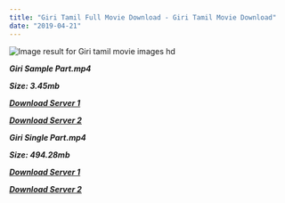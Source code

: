 ```yaml
---
title: "Giri Tamil Full Movie Download - Giri Tamil Movie Download"
date: "2019-04-21"
---
```


![Image result for Giri tamil movie images hd](https://songpecker.com/images/movies/Giri.jpg)

**_Giri Sample Part.mp4_**

**_Size: 3.45mb_**

**_[Download Server 1](http://dl1.123zyz.icu//files/Tamil{5d952673edb986a3e6232bd1dc09e7f07ef1103dd7939917627d2e7266b78107}20Star{5d952673edb986a3e6232bd1dc09e7f07ef1103dd7939917627d2e7266b78107}20Collection/Arjun{5d952673edb986a3e6232bd1dc09e7f07ef1103dd7939917627d2e7266b78107}20Movies/Giri/Giri{5d952673edb986a3e6232bd1dc09e7f07ef1103dd7939917627d2e7266b78107}20(DVDRip)/Giri{5d952673edb986a3e6232bd1dc09e7f07ef1103dd7939917627d2e7266b78107}20(HD)/Giri_Sample_(HD).mp4)_**

**_[Download Server 2](http://dl1.123zyz.icu//files/Tamil{5d952673edb986a3e6232bd1dc09e7f07ef1103dd7939917627d2e7266b78107}20Star{5d952673edb986a3e6232bd1dc09e7f07ef1103dd7939917627d2e7266b78107}20Collection/Arjun{5d952673edb986a3e6232bd1dc09e7f07ef1103dd7939917627d2e7266b78107}20Movies/Giri/Giri{5d952673edb986a3e6232bd1dc09e7f07ef1103dd7939917627d2e7266b78107}20(DVDRip)/Giri{5d952673edb986a3e6232bd1dc09e7f07ef1103dd7939917627d2e7266b78107}20(HD)/Giri_Sample_(HD).mp4)_**

**_Giri Single Part.mp4_**

**_Size: 494.28mb_**

**_[Download Server 1](http://dl1.123zyz.icu//files/Tamil{5d952673edb986a3e6232bd1dc09e7f07ef1103dd7939917627d2e7266b78107}20Star{5d952673edb986a3e6232bd1dc09e7f07ef1103dd7939917627d2e7266b78107}20Collection/Arjun{5d952673edb986a3e6232bd1dc09e7f07ef1103dd7939917627d2e7266b78107}20Movies/Giri/Giri{5d952673edb986a3e6232bd1dc09e7f07ef1103dd7939917627d2e7266b78107}20(DVDRip)/Giri{5d952673edb986a3e6232bd1dc09e7f07ef1103dd7939917627d2e7266b78107}20(HD)/Giri_(HD{5d952673edb986a3e6232bd1dc09e7f07ef1103dd7939917627d2e7266b78107}20Movie).mp4)_**

**_[Download Server 2](http://dl1.123zyz.icu//files/Tamil{5d952673edb986a3e6232bd1dc09e7f07ef1103dd7939917627d2e7266b78107}20Star{5d952673edb986a3e6232bd1dc09e7f07ef1103dd7939917627d2e7266b78107}20Collection/Arjun{5d952673edb986a3e6232bd1dc09e7f07ef1103dd7939917627d2e7266b78107}20Movies/Giri/Giri{5d952673edb986a3e6232bd1dc09e7f07ef1103dd7939917627d2e7266b78107}20(DVDRip)/Giri{5d952673edb986a3e6232bd1dc09e7f07ef1103dd7939917627d2e7266b78107}20(HD)/Giri_(HD{5d952673edb986a3e6232bd1dc09e7f07ef1103dd7939917627d2e7266b78107}20Movie).mp4)_**
